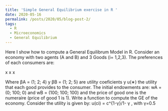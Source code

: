 ```yaml
---
title: 'Simple General Equilibrium exercise in R '
date: 2020-05-16
permalink: /posts/2020/05/blog-post-2/
tags:
  - R
  - Microeconomics
  - General Equilibrium
---
```


Here I show how to compute a General Equilibrum Model in R.
Consider an economy with two agents (A and B) and 3 Goods (i= 1,2,3). The preferences of each consumers are:

x
x
x

Where βA = (1; 2; 4) y βB = (1; 2; 5) are utility coeficients y u(∗) the utility that each good provides to the consumer. The initial endowments are: wA = (0; 100; 0) and wB = (100; 100; 100) and the price of good one is the numeraire (price of good 1 is 1).
Write a function to compute the GE of the economy. Consider the utility is given by: u(ci) = c^{1-γ}/1- γ , with γ=0.5


